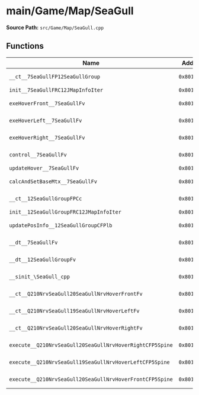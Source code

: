 # main/Game/Map/SeaGull

**Source Path:** `src/Game/Map/SeaGull.cpp`

## Functions

| Name | Address | Match % |
|------|---------|---------|
| `__ct__7SeaGullFP12SeaGullGroup` | `0x8019A4E0` | :white_check_mark: (100.0%) |
| `init__7SeaGullFRC12JMapInfoIter` | `0x8019A5A0` | :x: (0.0%) |
| `exeHoverFront__7SeaGullFv` | `0x8019A754` | :x: (58.3%) |
| `exeHoverLeft__7SeaGullFv` | `0x8019A824` | :white_check_mark: (100.0%) |
| `exeHoverRight__7SeaGullFv` | `0x8019A898` | :white_check_mark: (100.0%) |
| `control__7SeaGullFv` | `0x8019A90C` | :white_check_mark: (100.0%) |
| `updateHover__7SeaGullFv` | `0x8019AA88` | :x: (0.0%) |
| `calcAndSetBaseMtx__7SeaGullFv` | `0x8019AC80` | :white_check_mark: (100.0%) |
| `__ct__12SeaGullGroupFPCc` | `0x8019AD1C` | :white_check_mark: (100.0%) |
| `init__12SeaGullGroupFRC12JMapInfoIter` | `0x8019AD64` | :x: (0.0%) |
| `updatePosInfo__12SeaGullGroupCFPlb` | `0x8019AF10` | :white_check_mark: (100.0%) |
| `__dt__7SeaGullFv` | `0x8019AF6C` | :x: (95.7%) |
| `__dt__12SeaGullGroupFv` | `0x8019AFC8` | :x: (95.7%) |
| `__sinit_\SeaGull_cpp` | `0x8019B024` | :white_check_mark: (100.0%) |
| `__ct__Q210NrvSeaGull20SeaGullNrvHoverFrontFv` | `0x8019B058` | :white_check_mark: (100.0%) |
| `__ct__Q210NrvSeaGull19SeaGullNrvHoverLeftFv` | `0x8019B068` | :white_check_mark: (100.0%) |
| `__ct__Q210NrvSeaGull20SeaGullNrvHoverRightFv` | `0x8019B078` | :white_check_mark: (100.0%) |
| `execute__Q210NrvSeaGull20SeaGullNrvHoverRightCFP5Spine` | `0x8019B088` | :white_check_mark: (100.0%) |
| `execute__Q210NrvSeaGull19SeaGullNrvHoverLeftCFP5Spine` | `0x8019B090` | :white_check_mark: (100.0%) |
| `execute__Q210NrvSeaGull20SeaGullNrvHoverFrontCFP5Spine` | `0x8019B098` | :white_check_mark: (100.0%) |